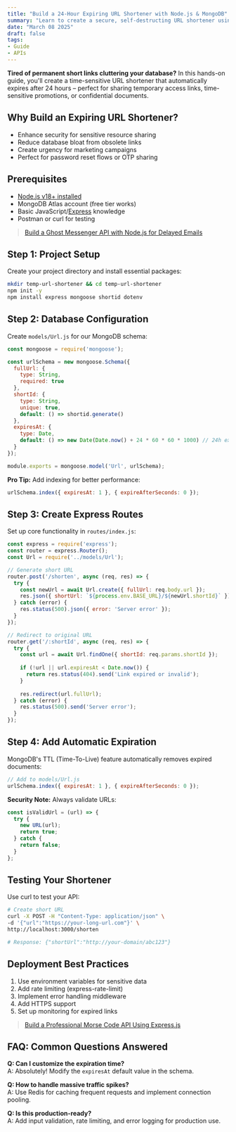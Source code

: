 ```yaml
---
title: "Build a 24-Hour Expiring URL Shortener with Node.js & MongoDB"
summary: "Learn to create a secure, self-destructing URL shortener using Node.js, Express, and MongoDB. Step-by-step guide with code examples."
date: "March 08 2025"
draft: false
tags:
- Guide
- APIs
---
```


**Tired of permanent short links cluttering your database?** In this hands-on guide, you'll create a time-sensitive URL shortener that automatically expires after 24 hours – perfect for sharing temporary access links, time-sensitive promotions, or confidential documents. 

## Why Build an Expiring URL Shortener?
- Enhance security for sensitive resource sharing
- Reduce database bloat from obsolete links
- Create urgency for marketing campaigns
- Perfect for password reset flows or OTP sharing

## Prerequisites
- [Node.js v18+ installed](https://nodejs.org/en/download)
- MongoDB Atlas account (free tier works)
- Basic JavaScript/[Express](https://expressjs.com/en/starter/installing.html) knowledge
- Postman or curl for testing

> [Build a Ghost Messenger API with Node.js for Delayed Emails](https://exonoob.in/blog/how-to-build-ghost-messenger-api-nodejs-delayed-emails/)

## Step 1: Project Setup
Create your project directory and install essential packages:

```bash
mkdir temp-url-shortener && cd temp-url-shortener
npm init -y
npm install express mongoose shortid dotenv
```

## Step 2: Database Configuration
Create `models/Url.js` for our MongoDB schema:

```javascript
const mongoose = require('mongoose');

const urlSchema = new mongoose.Schema({
  fullUrl: {
    type: String,
    required: true
  },
  shortId: {
    type: String,
    unique: true,
    default: () => shortid.generate()
  },
  expiresAt: {
    type: Date,
    default: () => new Date(Date.now() + 24 * 60 * 60 * 1000) // 24h expiration
  }
});

module.exports = mongoose.model('Url', urlSchema);
```

**Pro Tip:** Add indexing for better performance:
```javascript
urlSchema.index({ expiresAt: 1 }, { expireAfterSeconds: 0 });
```

## Step 3: Create Express Routes
Set up core functionality in `routes/index.js`:

```javascript
const express = require('express');
const router = express.Router();
const Url = require('../models/Url');

// Generate short URL
router.post('/shorten', async (req, res) => {
  try {
    const newUrl = await Url.create({ fullUrl: req.body.url });
    res.json({ shortUrl: `${process.env.BASE_URL}/${newUrl.shortId}` });
  } catch (error) {
    res.status(500).json({ error: 'Server error' });
  }
});

// Redirect to original URL
router.get('/:shortId', async (req, res) => {
  try {
    const url = await Url.findOne({ shortId: req.params.shortId });
    
    if (!url || url.expiresAt < Date.now()) {
      return res.status(404).send('Link expired or invalid');
    }
    
    res.redirect(url.fullUrl);
  } catch (error) {
    res.status(500).send('Server error');
  }
});
```

## Step 4: Add Automatic Expiration
MongoDB's TTL (Time-To-Live) feature automatically removes expired documents:

```javascript
// Add to models/Url.js
urlSchema.index({ expiresAt: 1 }, { expireAfterSeconds: 0 });
```

**Security Note:** Always validate URLs:
```javascript
const isValidUrl = (url) => {
  try {
    new URL(url);
    return true;
  } catch {
    return false;
  }
};
```

## Testing Your Shortener
Use curl to test your API:

```bash
# Create short URL
curl -X POST -H "Content-Type: application/json" \
-d '{"url":"https://your-long-url.com"}' \
http://localhost:3000/shorten

# Response: {"shortUrl":"http://your-domain/abc123"}
```

## Deployment Best Practices
1. Use environment variables for sensitive data
2. Add rate limiting (express-rate-limit)
3. Implement error handling middleware
4. Add HTTPS support
5. Set up monitoring for expired links

> [Build a Professional Morse Code API Using Express.js](https://exonoob.in/blog/build-morse-code-api-expressjs-tutorial/)

## FAQ: Common Questions Answered

**Q: Can I customize the expiration time?**  
A: Absolutely! Modify the `expiresAt` default value in the schema.

**Q: How to handle massive traffic spikes?**  
A: Use Redis for caching frequent requests and implement connection pooling.

**Q: Is this production-ready?**  
A: Add input validation, rate limiting, and error logging for production use.